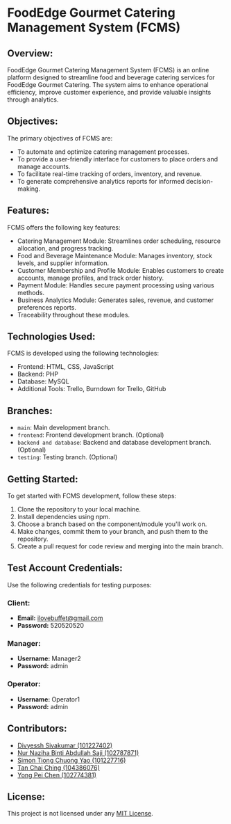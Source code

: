 # FoodEdge Gourmet Catering Management System (FCMS)

## Overview:
FoodEdge Gourmet Catering Management System (FCMS) is an online platform designed to streamline food and beverage catering services for FoodEdge Gourmet Catering. The system aims to enhance operational efficiency, improve customer experience, and provide valuable insights through analytics.

## Objectives:
The primary objectives of FCMS are:
- To automate and optimize catering management processes.
- To provide a user-friendly interface for customers to place orders and manage accounts.
- To facilitate real-time tracking of orders, inventory, and revenue.
- To generate comprehensive analytics reports for informed decision-making.

## Features:
FCMS offers the following key features:
- Catering Management Module: Streamlines order scheduling, resource allocation, and progress tracking.
- Food and Beverage Maintenance Module: Manages inventory, stock levels, and supplier information.
- Customer Membership and Profile Module: Enables customers to create accounts, manage profiles, and track order history.
- Payment Module: Handles secure payment processing using various methods.
- Business Analytics Module: Generates sales, revenue, and customer preferences reports.
- Traceability throughout these modules.

## Technologies Used:
FCMS is developed using the following technologies:
- Frontend: HTML, CSS, JavaScript
- Backend: PHP
- Database: MySQL
- Additional Tools: Trello, Burndown for Trello, GitHub

## Branches:
- `main`: Main development branch.
- `frontend`: Frontend development branch. (Optional)
- `backend and database`: Backend and database development branch. (Optional)
- `testing`: Testing branch. (Optional)

## Getting Started:
To get started with FCMS development, follow these steps:
1. Clone the repository to your local machine.
2. Install dependencies using npm.
3. Choose a branch based on the component/module you'll work on.
4. Make changes, commit them to your branch, and push them to the repository.
5. Create a pull request for code review and merging into the main branch.

## Test Account Credentials:
Use the following credentials for testing purposes:

### Client:
- **Email:** ilovebuffet@gmail.com
- **Password:** 520520520

### Manager:
- **Username:** Manager2
- **Password:** admin

### Operator:
- **Username:** Operator1
- **Password:** admin

## Contributors:
- [Divyessh Sivakumar (101227402)]([link-to-profile](https://github.com/Teakzieas))
- [Nur Naziha Binti Abdullah Saji (102787871)](https://github.com/zeeetty)
- [Simon Tiong Chuong Yao (101227716)]([link-to-profile](https://github.com/SimonTCY))
- [Tan Chai Ching (104386076)]([link-to-profile](https://github.com/kristen531))
- [Yong Pei Chen (102774381)]([link-to-profile](https://github.com/FennicaY))

## License:
This project is not licensed under any [MIT License](link-to-license).
